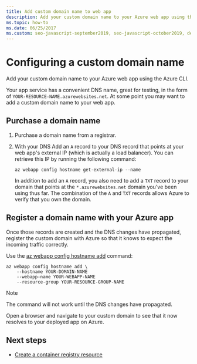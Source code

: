 ```yaml
---
title: Add custom domain name to web app
description: Add your custom domain name to your Azure web app using the Azure CLI.
ms.topic: how-to
ms.date: 06/25/2017
ms.custom: seo-javascript-september2019, seo-javascript-october2019, devx-track-js, devx-track-azurecli
---
```


# Configuring a custom domain name

Add your custom domain name to your Azure web app using the Azure CLI. 

Your app service has a convenient DNS name, great for testing, in the form of `YOUR-RESOURCE-NAME.azurewebsites.net`. At some point you may want to add a custom domain name to your web app. 

## Purchase a domain name

1. Purchase a domain name from a registrar. 

1. With your DNS Add an `A` record to your DNS record that points at your web app's external IP (which is actually a load balancer). You can retrieve this IP by running the following command:

    ```azurecli
    az webapp config hostname get-external-ip --name
    ```

    In addition to add an `A` record, you also need to add a `TXT` record to your domain that points at the `*.azurewebsites.net` domain you've been using thus far. The combination of the `A` and `TXT` records allows Azure to verify that you own the domain.

## Register a domain name with your Azure app

Once those records are created and the DNS changes have propagated, register the custom domain with Azure so that it knows to expect the incoming traffic correctly.

Use the [az webapp config hostname add](/cli/azure/webapp/config/hostname) command:

```azurecli
az webapp config hostname add \
    --hostname YOUR-DOMAIN-NAME
    --webapp-name YOUR-WEBAPP-NAME
    --resource-group YOUR-RESOURCE-GROUP-NAME
```

> [!NOTE]
> The command will not work until the DNS changes have propagated.

Open a browser and navigate to your custom domain to see that it now resolves to your deployed app on Azure.

## Next steps

* [Create a container registry resource](create-container-registry-resource.md)